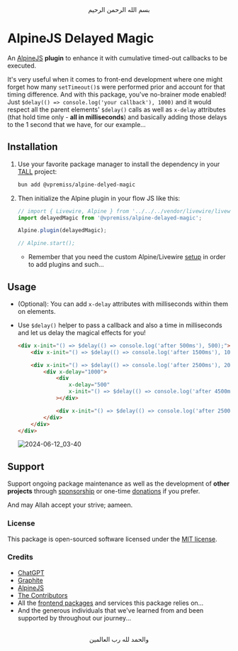<div align="center">
    بسم الله الرحمن الرحيم
</div>

<div align="left">

# AlpineJS Delayed Magic
An [AlpineJS](https://alpinejs.dev/) **plugin** to enhance it with cumulative timed-out callbacks to be executed.

It's very useful when it comes to front-end development where one might forget how many `setTimeout()`s were performed prior and account for that timing difference. And with this package, you've no-brainer mode enabled! Just `$delay(() => console.log('your callback'), 1000)` and it would respect all the parent elements' `$delay()` calls as well as `x-delay` attributes (that hold time only - **all in milliseconds**) and basically adding those delays to the 1 second that we have, for our example...


## Installation

1. Use your favorite package manager to install the dependency in your [TALL](https://tallstack.dev) project:

   ```bash
   bun add @vpremiss/alpine-delyed-magic
   ```

2. Then initialize the Alpine plugin in your flow JS like this:

   ```js
   // import { Livewire, Alpine } from '../../../vendor/livewire/livewire/dist/livewire.esm';
   import delayedMagic from '@vpremiss/alpine-delayed-magic';

   Alpine.plugin(delayedMagic);

   // Alpine.start();
   ```

   - Remember that you need the custom Alpine/Livewire [setup](https://livewire.laravel.com/docs/installation#manually-bundling-livewire-and-alpine) in order to add plugins and such...


## Usage

- (Optional): You can add `x-delay` attributes with milliseconds within them on elements.

- Use `$delay()` helper to pass a callback and also a time in milliseconds and let us delay the magical effects for you! 

  ```html
  <div x-init="() => $delay(() => console.log('after 500ms'), 500);">
      <div x-init="() => $delay(() => console.log('after 1500ms'), 1000);"></div>

      <div x-init="() => $delay(() => console.log('after 2500ms'), 2000);">
          <div x-delay="1000">
              <div
                  x-delay="500"
                  x-init="() => $delay(() => console.log('after 4500ms'), 500);"
              ></div>

              <div x-init="() => $delay(() => console.log('after 2500ms'));"></div>
          </div>
      </div>
  </div>
  ```

  ![2024-06-12_03-40](https://github.com/VPremiss/alpinejs-delayed-magic/assets/121377476/364023df-f768-4308-b174-9c1883720291)


## Support

Support ongoing package maintenance as well as the development of **other projects** through [sponsorship](https://github.com/sponsors/VPremiss) or one-time [donations](https://github.com/sponsors/VPremiss?frequency=one-time&sponsor=VPremiss) if you prefer.

And may Allah accept your strive; aameen.

### License

This package is open-sourced software licensed under the [MIT license](LICENSE.md).

### Credits

- [ChatGPT](https://chat.openai.com)
- [Graphite](https://graphite.dev)
- [AlpineJS](https://alpinejs.dev)
- [The Contributors](../../contributors)
- All the [frontend packages](./package.json#24) and services this package relies on...
- And the generous individuals that we've learned from and been supported by throughout our journey...


</div>

<div align="center">
   <br>والحمد لله رب العالمين
</div>
